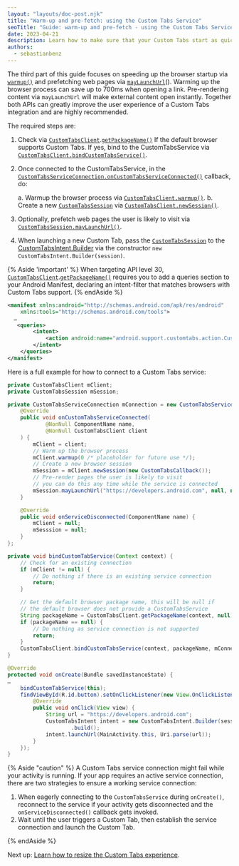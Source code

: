 ```yaml
---
layout: "layouts/doc-post.njk"
title: "Warm-up and pre-fetch: using the Custom Tabs Service"
seoTitle: "Guide: warm-up and pre-fetch - using the Custom Tabs Service"
date: 2023-04-21
description: Learn how to make sure that your Custom Tabs start as quickly as possible.
authors:
  - sebastianbenz
---
```


The third part of this guide focuses on speeding up the browser startup via [`warmup()`](https://developer.android.com/reference/androidx/browser/customtabs/CustomTabsClient#warmup(long)) and prefetching web pages via [`mayLaunchUrl`](https://developer.android.com/reference/androidx/browser/customtabs/CustomTabsSession#mayLaunchUrl(android.net.Uri,android.os.Bundle,java.util.List%3Candroid.os.Bundle%3E))(). Warming up the browser process can save up to 700ms when opening a link. Pre-rendering content via `mayLaunchUrl` will make external content open instantly. Together both APIs can greatly improve the user experience of a Custom Tabs integration and are highly recommended.

The required steps are:

1. Check via [`CustomTabsClient`](https://developer.android.com/reference/androidx/browser/customtabs/CustomTabsClient).[`getPackageName()`](https://developer.android.com/reference/androidx/browser/customtabs/CustomTabsClient#getPackageName(android.content.Context,java.util.List%3Cjava.lang.String%3E)) If the default browser supports Custom Tabs. If yes, bind to the CustomTabsService via [`CustomTabsClient.bindCustomTabsService()`](https://developer.android.com/reference/androidx/browser/customtabs/CustomTabsClient#bindCustomTabsService(android.content.Context,java.lang.String,androidx.browser.customtabs.CustomTabsServiceConnection)).
2. Once connected to the CustomTabsService, in the [`CustomTabsServiceConnection.onCustomTabsServiceConnected()`](https://developer.android.com/reference/androidx/browser/customtabs/CustomTabsServiceConnection#onCustomTabsServiceConnected(android.content.ComponentName,androidx.browser.customtabs.CustomTabsClient)) callback, do:

    a. Warmup the browser process via [`CustomTabsClient.warmup()`](https://developer.android.com/reference/androidx/browser/customtabs/CustomTabsClient#warmup(long)).
    b. Create a new [`CustomTabsSession`](https://developer.android.com/reference/androidx/browser/customtabs/CustomTabsSession) via [`CustomTabsClient.newSession()`](https://developer.android.com/reference/androidx/browser/customtabs/CustomTabsClient#newSession(androidx.browser.customtabs.CustomTabsCallback,int)).
3. Optionally, prefetch web pages the user is likely to visit via [`CustomTabsSession.mayLaunchUrl()`](https://developer.android.com/reference/androidx/browser/customtabs/CustomTabsSession#mayLaunchUrl(android.net.Uri,android.os.Bundle,java.util.List%3Candroid.os.Bundle%3E)).
4. When launching a new Custom Tab, pass the [`CustomTabsSession`](https://developer.android.com/reference/androidx/browser/customtabs/CustomTabsSession) to the [CustomTabsIntent.Builder](https://developer.android.com/reference/androidx/browser/customtabs/CustomTabsIntent.Builder) via the constructor `new CustomTabsIntent.Builder(session)`.

{% Aside 'important' %}
When targeting API level 30, [`CustomTabsClient`](https://developer.android.com/reference/androidx/browser/customtabs/CustomTabsClient).[`getPackageName()`](https://developer.android.com/reference/androidx/browser/customtabs/CustomTabsClient#getPackageName(android.content.Context,java.util.List%3Cjava.lang.String%3E)) requires you to add a queries section to your Android Manifest, declaring an intent-filter that matches browsers with Custom Tabs support.
{% endAside %}

```xml
<manifest xmlns:android="http://schemas.android.com/apk/res/android"
    xmlns:tools="http://schemas.android.com/tools">
  …
   <queries>
        <intent>
            <action android:name="android.support.customtabs.action.CustomTabsService" />
        </intent>
    </queries>
</manifest>
```

Here is a full example for how to connect to a Custom Tabs service:


```java
private CustomTabsClient mClient;
private CustomTabsSession mSession;

private CustomTabsServiceConnection mConnection = new CustomTabsServiceConnection() {
    @Override
    public void onCustomTabsServiceConnected(
            @NonNull ComponentName name,
            @NonNull CustomTabsClient client
    ) {
        mClient = client;
        // Warm up the browser process
        mClient.warmup(0 /* placeholder for future use */);
        // Create a new browser session
        mSession = mClient.newSession(new CustomTabsCallback());
        // Pre-render pages the user is likely to visit
        // you can do this any time while the service is connected
        mSession.mayLaunchUrl("https://developers.android.com", null, null);
    }

    @Override
    public void onServiceDisconnected(ComponentName name) {
        mClient = null;
        mSesssion = null;
    }
};

private void bindCustomTabService(Context context) {
    // Check for an existing connection
    if (mClient != null) {
        // Do nothing if there is an existing service connection
        return;
    }

    // Get the default browser package name, this will be null if
    // the default browser does not provide a CustomTabsService
    String packageName = CustomTabsClient.getPackageName(context, null);
    if (packageName == null) {
        // Do nothing as service connection is not supported
        return;
    }
    CustomTabsClient.bindCustomTabsService(context, packageName, mConnection);
}

@Override
protected void onCreate(Bundle savedInstanceState) {
…
    bindCustomTabService(this);
    findViewById(R.id.button).setOnClickListener(new View.OnClickListener() {
        @Override
        public void onClick(View view) {
            String url = "https://developers.android.com";
            CustomTabsIntent intent = new CustomTabsIntent.Builder(session)
                    .build();
            intent.launchUrl(MainActivity.this, Uri.parse(url));
        }
    });
}
```

{% Aside "caution" %}
A Custom Tabs service connection might fail while your activity is running. If your app requires an active service connection, there are two strategies to ensure a working service connection:

1. When eagerly connecting to the `CustomTabsService` during `onCreate()`, reconnect to the service  if your activity gets disconnected and the `onServiceDisconnected()` callback gets invoked.
2. Wait until the user triggers a Custom Tab, then establish the service connection and launch the Custom Tab.

{% endAside %}

Next up: [Learn how to resize the Custom Tabs experience](/docs/android/custom-tabs/guide-partial-custom-tabs/).

